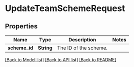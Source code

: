 # UpdateTeamSchemeRequest

## Properties

Name | Type | Description | Notes
------------ | ------------- | ------------- | -------------
**scheme_id** | **String** | The ID of the scheme. | 

[[Back to Model list]](../README.md#documentation-for-models) [[Back to API list]](../README.md#documentation-for-api-endpoints) [[Back to README]](../README.md)


